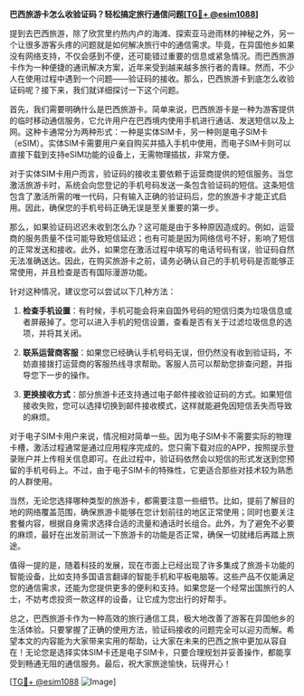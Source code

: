 **巴西旅游卡怎么收验证码？轻松搞定旅行通信问题[[TG💪+ @esim1088](https://t.me/s/esim1088)]**

提到去巴西旅游，除了欣赏里约热内卢的海滩、探索亚马逊雨林的神秘之外，另一个让很多游客头疼的问题就是如何解决旅行中的通信需求。毕竟，在异国他乡如果没有网络支持，不仅会感到不便，还可能错过重要的信息或紧急情况。而巴西旅游卡作为一种便捷的通讯解决方案，近年来受到越来越多旅行者的青睐。然而，不少人在使用过程中遇到一个问题——验证码的接收。那么，巴西旅游卡到底怎么收验证码呢？接下来，我们就详细探讨一下这个问题。

首先，我们需要明确什么是巴西旅游卡。简单来说，巴西旅游卡是一种为游客提供的临时移动通信服务，它允许用户在巴西境内使用手机进行通话、发送短信以及上网。这种卡通常分为两种形式：一种是实体SIM卡，另一种则是电子SIM卡（eSIM）。实体SIM卡需要用户亲自购买并插入手机中使用，而电子SIM卡则可以直接下载到支持eSIM功能的设备上，无需物理插拔，非常方便。

对于实体SIM卡用户而言，验证码的接收主要依赖于运营商提供的短信服务。当您激活旅游卡时，系统会向您登记的手机号码发送一条包含验证码的短信。这条短信包含了激活所需的唯一代码，只有输入正确的验证码后，您的旅游卡才能正式启用。因此，确保您的手机号码正确无误是至关重要的第一步。

那么，如果验证码迟迟未收到怎么办？这可能是由于多种原因造成的。例如，运营商的服务质量不佳可能导致短信延迟；也有可能是因为网络信号不好，影响了短信的正常发送和接收。此外，如果您在激活过程中填写的电话号码有误，验证码自然无法准确送达。因此，在购买旅游卡之前，请务必确认自己的手机号码是否能够正常使用，并且检查是否有国际漫游功能。

针对这种情况，建议您可以尝试以下几种方法：

1. **检查手机设置**：有时候，手机可能会将来自国外号码的短信归类为垃圾信息或者屏蔽掉了。您可以进入手机的短信设置，查看是否有关于过滤垃圾信息的选项，并将其关闭。

2. **联系运营商客服**：如果您已经确认手机号码无误，但仍然没有收到验证码，不妨直接拨打运营商的客服热线寻求帮助。客服人员可以帮助您排查问题，并指导您下一步的操作。

3. **更换接收方式**：部分旅游卡还支持通过电子邮件接收验证码的方式。如果短信接收失败，您可以选择切换到邮件接收模式，这样就能避免因短信丢失而导致的麻烦。

对于电子SIM卡用户来说，情况相对简单一些。因为电子SIM卡不需要实际的物理卡槽，激活过程通常是通过应用程序完成的。您只需下载对应的APP，按照提示登录账户并上传相关信息即可。在此过程中，验证码依然会以短信的形式发送到您预留的手机号码上。不过，由于电子SIM卡的特殊性，它更适合那些对技术较为熟悉的人群使用。

当然，无论您选择哪种类型的旅游卡，都需要注意一些细节。比如，提前了解目的地的网络覆盖范围，确保旅游卡能够在您计划前往的地区正常使用；同时也要关注套餐内容，根据自身需求选择合适的流量和通话时长组合。此外，为了避免不必要的麻烦，最好在出发前测试一下旅游卡的功能是否正常，确保一切就绪后再踏上旅途。

值得一提的是，随着科技的发展，现在市面上已经出现了许多集成了旅游卡功能的智能设备，比如支持多国语言翻译的智能手机和平板电脑等。这些产品不仅能满足您的通信需求，还能为您提供更多的便利和支持。如果您是一个经常出国旅行的人士，不妨考虑投资一款这样的设备，让它成为您出行的好帮手。

总之，巴西旅游卡作为一种高效的旅行通信工具，极大地改善了游客在异国他乡的生活体验。只要掌握了正确的使用方法，验证码接收的问题完全可以迎刃而解。希望本文的内容能为大家带来实用的帮助，让大家在未来的巴西之旅中更加从容自在！无论您是选择实体SIM卡还是电子SIM卡，只要合理规划并妥善操作，都能享受到畅通无阻的通信服务。最后，祝大家旅途愉快，玩得开心！

[[TG💪+ @esim1088](https://t.me/s/esim1088) ![Image](https://i.postimg.cc/4NQfJmqS/Snipaste-2025-05-13-00-14-12.png)]